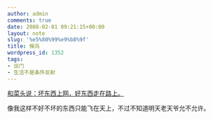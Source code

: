 ```yaml
---
author: admin
comments: true
date: 2008-02-01 09:21:15+00:00
layout: note
slug: '%e5%80%99%e9%b8%9f'
title: 候鸟
wordpress_id: 1352
tags:
- 出门
- 生活不是条件反射
---
```


[和菜头说：坏东西上网，好东西走在路上。](http://www.hecaitou.net/?p=2506)

像我这样不好不坏的东西只能飞在天上，不过不知道明天老天爷允不允许。
